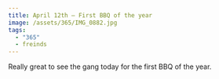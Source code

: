 ```yaml
---
title: April 12th — First BBQ of the year
image: /assets/365/IMG_0882.jpg
tags:
  - "365"
  - freinds
---
```

Really great to see the gang today for the first BBQ of the year. 